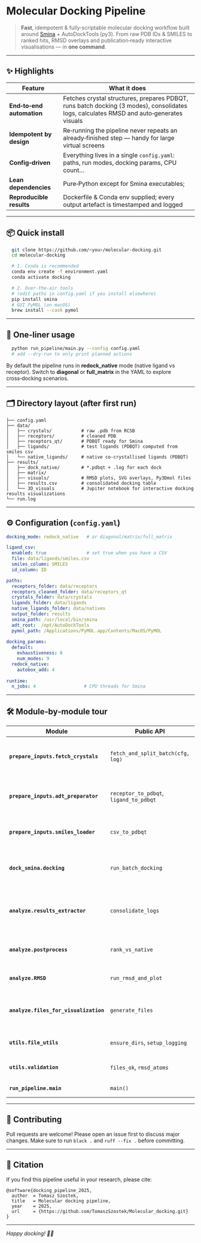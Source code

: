 # Molecular Docking Pipeline

> **Fast**, idempotent & fully‑scriptable molecular docking workflow built around [Smina](https://github.com/mwojcikowski/smina) + AutoDockTools (py3).
> From raw PDB IDs & SMILES to ranked hits, RMSD overlays and publication‑ready interactive visualisations — in **one command**.

---

## ✨ Highlights

| Feature                   | What it does                                                                                                                            |
| ------------------------- |-----------------------------------------------------------------------------------------------------------------------------------------|
| **End‑to‑end automation** | Fetches crystal structures, prepares PDBQT, runs batch docking (3 modes), consolidates logs, calculates RMSD and auto‑generates visuals |
| **Idempotent by design**  | Re‑running the pipeline never repeats an already‑finished step — handy for large virtual screens                                        |
| **Config‑driven**         | Everything lives in a single `config.yaml`: paths, run modes, docking params, CPU count…                                                |
| **Lean dependencies**     | Pure‑Python except for Smina executables;                                                                                               |
| **Reproducible results**  | Dockerfile & Conda env supplied; every output artefact is timestamped and logged                                                        |

---

## 📦 Quick install

```bash
  git clone https://github.com/<you>/molecular-docking.git
  cd molecular-docking

  # 1. Conda is recommended
  conda env create -f environment.yaml
  conda activate docking

  # 2. Over‑the‑air tools
  # (edit paths in config.yaml if you install elsewhere)
  pip install smina
  # GUI PyMOL (on macOS)
  brew install --cask pymol
```


---

## 🚀 One‑liner usage

```bash
  python run_pipeline/main.py --config config.yaml
  # add --dry-run to only print planned actions
```

By default the pipeline runs in **redock\_native** mode (native ligand vs receptor).
Switch to **diagonal** or **full\_matrix** in the YAML to explore cross‑docking scenarios.

---

## 🗂️ Directory layout (after first run)

```
├── config.yaml
├── data/
│   ├── crystals/           # raw .pdb from RCSB
│   ├── receptors/          # cleaned PDB
│   ├── receptors_qt/       # PDBQT ready for Smina
│   ├── ligands/            # test ligands (PDBQT) computed from smiles csv
│   └── native_ligands/     # native co‑crystallised ligands (PDBQT)
├── results/
│   ├── dock_native/        # *.pdbqt + .log for each dock
│   ├── matrix/
│   ├── visuals/            # RMSD plots, SVG overlays, Py3Dmol files
│   ├── results.csv         # consolidated docking table 
│   └── 3D_visuals          # Jupiter notebook for interactive docking results visualizations 
└── run.log
```

---

## ⚙️ Configuration (`config.yaml`)

```yaml
docking_mode: redock_native   # or diagonal/matrix/full_matrix

ligand_csv:
  enabled: true               # set true when you have a CSV
  file: data/ligands/smiles.csv
  smiles_column: SMILES
  id_column: ID

paths:
  receptors_folder: data/receptors
  receptors_cleaned_folder: data/receptors_qt
  crystals_folder: data/crystals
  ligands_folder: data/ligands
  native_ligands_folder: data/natives
  output_folder: results
  smina_path: /usr/local/bin/smina
  adt_root:  /opt/AutoDockTools
  pymol_path: /Applications/PyMOL.app/Contents/MacOS/PyMOL
  
docking_params:
  default:
    exhaustiveness: 8
    num_modes: 9
  redock_native:
    autobox_add: 4
    
runtime:
  n_jobs: 4                  # CPU threads for Smina

```

---

## 🛠️ Module‑by‑module tour

| Module                                | Public API                             | Purpose                                                            |
| ------------------------------------- | -------------------------------------- |--------------------------------------------------------------------|
| **`prepare_inputs.fetch_crystals`**   | `fetch_and_split_batch(cfg, log)`      | Download PDB structures and split receptor/ligand chains.          |
| **`prepare_inputs.adt_preparator`**   | `receptor_to_pdbqt`, `ligand_to_pdbqt` | Run AutoDockTools scripts + RDKit sanitisation to create PDBQT.    |
| **`prepare_inputs.smiles_loader`**    | `csv_to_pdbqt`                         | Convert a CSV (ID,SMILES) into 3‑D ligand PDBQT batch.             |
| **`dock_smina.docking`**              | `run_batch_docking`                    | Build docking task list and invoke Smina with correct params.      |
| **`analyze.results_extractor`**       | `consolidate_logs`                     | Parse all \*.log files → `results.csv` (min/avg binding energies). |
| **`analyze.postprocess`**             | `rank_vs_native`                       | Flag ligands that beat the native by an affinity margin.           |
| **`analyze.RMSD`**                    | `run_rmsd_and_plot`                    | Kabsch RMSD vs native + 2‑D overlay (RDKit).                       |
| **`analyze.files_for_visualization`** | `generate_files`                       | Prep Py3Dmol & Jupyter‑friendly files for manual inspection.       |
| **`utils.file_utils`**                | `ensure_dirs`, `setup_logging`         | Small helpers for filesystem & logging.                            |
| **`utils.validation`**                | `files_ok`, `rmsd_atoms`               | Lightweight success checks.                                        |
| **`run_pipeline.main`**               | `main()`                               | Glue everything together.                                          |

---




## 🤝 Contributing

Pull requests are welcome! Please open an issue first to discuss major changes.
Make sure to run `black .` and `ruff --fix .` before committing.

---

## 📣 Citation

If you find this pipeline useful in your research, please cite:

```
@software{docking_pipeline_2025,
  author  = Tomasz Szostek,
  title   = Molecular docking pipeline,
  year    = 2025,
  url     = {https://github.com/TomaszSzostek/Molecular_docking.git}
}
```

---

*Happy docking! 🔬✨*
